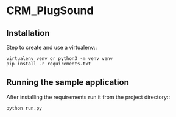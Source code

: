 CRM_PlugSound
==============

Installation
------------

Step to create and use a virtualenv::

    virtualenv venv or python3 -m venv venv
    pip install -r requirements.txt

Running the sample application
------------------------------

After installing the requirements run it from the project directory::

    python run.py
